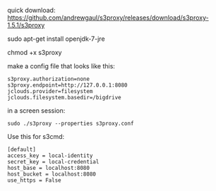 quick download: https://github.com/andrewgaul/s3proxy/releases/download/s3proxy-1.5.1/s3proxy

sudo apt-get install openjdk-7-jre

chmod +x s3proxy

make a config file that looks like this:

```
s3proxy.authorization=none
s3proxy.endpoint=http://127.0.0.1:8080
jclouds.provider=filesystem
jclouds.filesystem.basedir=/bigdrive
```

in a screen session:

	sudo ./s3proxy --properties s3proxy.conf


Use this for s3cmd:

```
[default]
access_key = local-identity
secret_key = local-credential
host_base = localhost:8080
host_bucket = localhost:8080
use_https = False
```
